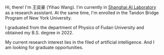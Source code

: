 Hi, there! I'm 王奕豪 (Yihao Wang). I'm currently in [Shanghai AI Laboratory](https://www.shlab.org.cn/) as a research assistant. 
At the same time, I'm enrolled in the Tandon Bridge Program of New York University.

I graduated from the department of Physics of Fudan University and obtained my B.S. degree in 2022.

My current research interest lies in the filed of artificial intelligence. And I am looking for graduate opportunities.